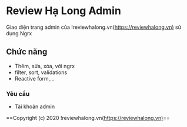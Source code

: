 # Review Hạ Long Admin

Giao diện trang admin của !reviewhalong.vn(<https://reviewhalong.vn)> sử dụng Ngrx

## Chức năng

- Thêm, sửa, xóa, với ngrx
- filter, sort, validations
- Reactive form,...

### Yêu cầu

- Tài khoản admin

==Copyright (c) 2020 !reviewhalong.vn(<https://reviewhalong.vn)>==
